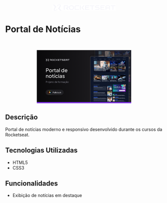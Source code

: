 <!-- markdownlint-disable MD033 -->
<!-- markdownlint-disable MD041 -->

<p align="center">
  <img alt="Logo - Rocketseat" src="../../.github/assets/images/logo_rocketseat.png" width="200px" />
</p>

# Portal de Notícias

<br>

<p align="center">
  <img alt="Thumbnail - Portal de Notícias" src="../../.github/assets/images/tn_portal-de-noticias.png" width="60%" />
</p>

## Descrição

Portal de notícias moderno e responsivo desenvolvido durante os cursos da Rocketseat.

## Tecnologias Utilizadas

- HTML5
- CSS3

## Funcionalidades

- Exibição de notícias em destaque
